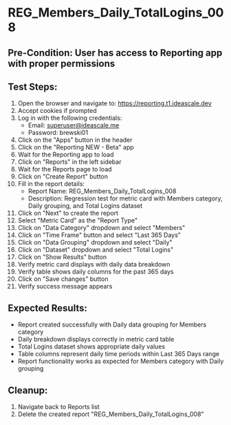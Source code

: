 # REG_Members_Daily_TotalLogins_008

## Pre-Condition: User has access to Reporting app with proper permissions

## Test Steps:
1. Open the browser and navigate to: https://reporting.t1.ideascale.dev
2. Accept cookies if prompted
3. Log in with the following credentials:
   - Email: superuser@ideascale.me
   - Password: brewski01
4. Click on the "Apps" button in the header
5. Click on the "Reporting NEW - Beta" app
6. Wait for the Reporting app to load
7. Click on "Reports" in the left sidebar
8. Wait for the Reports page to load
9. Click on "Create Report" button
10. Fill in the report details:
    - Report Name: REG_Members_Daily_TotalLogins_008
    - Description: Regression test for metric card with Members category, Daily grouping, and Total Logins dataset
11. Click on "Next" to create the report
12. Select "Metric Card" as the "Report Type"
13. Click on "Data Category" dropdown and select "Members"
14. Click on "Time Frame" button and select "Last 365 Days"
15. Click on "Data Grouping" dropdown and select "Daily"
16. Click on "Dataset" dropdown and select "Total Logins"
17. Click on "Show Results" button
18. Verify metric card displays with daily data breakdown
19. Verify table shows daily columns for the past 365 days
20. Click on "Save changes" button
21. Verify success message appears

## Expected Results:
- Report created successfully with Daily data grouping for Members category
- Daily breakdown displays correctly in metric card table
- Total Logins dataset shows appropriate daily values
- Table columns represent daily time periods within Last 365 Days range
- Report functionality works as expected for Members category with Daily grouping

## Cleanup:
1. Navigate back to Reports list
2. Delete the created report "REG_Members_Daily_TotalLogins_008"